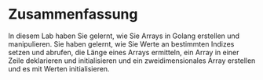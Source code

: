 # Zusammenfassung

In diesem Lab haben Sie gelernt, wie Sie Arrays in Golang erstellen und manipulieren. Sie haben gelernt, wie Sie Werte an bestimmten Indizes setzen und abrufen, die Länge eines Arrays ermitteln, ein Array in einer Zeile deklarieren und initialisieren und ein zweidimensionales Array erstellen und es mit Werten initialisieren.
